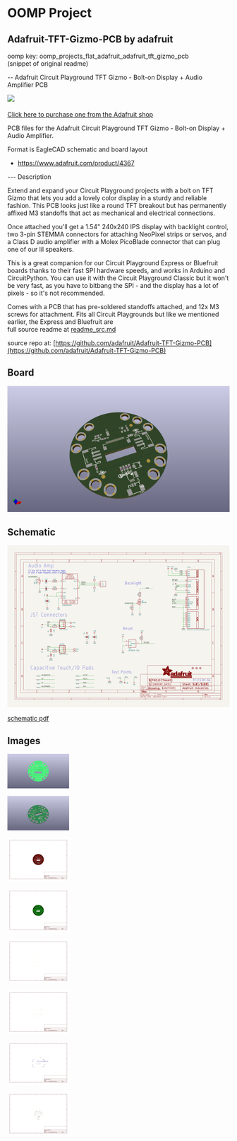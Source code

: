 # OOMP Project  
## Adafruit-TFT-Gizmo-PCB  by adafruit  
  
oomp key: oomp_projects_flat_adafruit_adafruit_tft_gizmo_pcb  
(snippet of original readme)  
  
-- Adafruit Circuit Playground TFT Gizmo - Bolt-on Display + Audio Amplifier PCB  
  
<a href="http://www.adafruit.com/products/4367"><img src="assets/4367.jpg?raw=true" width="500px"><br/>  
Click here to purchase one from the Adafruit shop</a>  
  
PCB files for the Adafruit Circuit Playground TFT Gizmo - Bolt-on Display + Audio Amplifier.   
  
Format is EagleCAD schematic and board layout  
* https://www.adafruit.com/product/4367  
  
--- Description  
  
Extend and expand your Circuit Playground projects with a bolt on TFT Gizmo that lets you add a lovely color display in a sturdy and reliable fashion. This PCB looks just like a round TFT breakout but has permanently affixed M3 standoffs that act as mechanical and electrical connections.  
  
Once attached you'll get a 1.54" 240x240 IPS display with backlight control, two 3-pin STEMMA connectors for attaching NeoPixel strips or servos, and a Class D audio amplifier with a Molex PicoBlade connector that can plug one of our lil speakers.  
  
This is a great companion for our Circuit Playground Express or Bluefruit boards thanks to their fast SPI hardware speeds, and works in Arduino and CircuitPython. You can use it with the Circuit Playground Classic but it won't be very fast, as you have to bitbang the SPI - and the display has a lot of pixels - so it's not recommended.  
  
Comes with a PCB that has pre-soldered standoffs attached, and 12x M3 screws for attachment. Fits all Circuit Playgrounds but like we mentioned earlier, the Express and Bluefruit are   
  full source readme at [readme_src.md](readme_src.md)  
  
source repo at: [https://github.com/adafruit/Adafruit-TFT-Gizmo-PCB](https://github.com/adafruit/Adafruit-TFT-Gizmo-PCB)  
## Board  
  
[![working_3d.png](working_3d_600.png)](working_3d.png)  
## Schematic  
  
[![working_schematic.png](working_schematic_600.png)](working_schematic.png)  
  
[schematic pdf](working_schematic.pdf)  
## Images  
  
[![working_3D_bottom.png](working_3D_bottom_140.png)](working_3D_bottom.png)  
  
[![working_3D_top.png](working_3D_top_140.png)](working_3D_top.png)  
  
[![working_assembly_page_01.png](working_assembly_page_01_140.png)](working_assembly_page_01.png)  
  
[![working_assembly_page_02.png](working_assembly_page_02_140.png)](working_assembly_page_02.png)  
  
[![working_assembly_page_03.png](working_assembly_page_03_140.png)](working_assembly_page_03.png)  
  
[![working_assembly_page_04.png](working_assembly_page_04_140.png)](working_assembly_page_04.png)  
  
[![working_assembly_page_05.png](working_assembly_page_05_140.png)](working_assembly_page_05.png)  
  
[![working_assembly_page_06.png](working_assembly_page_06_140.png)](working_assembly_page_06.png)  
